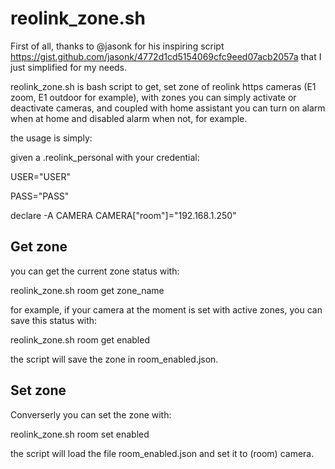 # reolink_zone.sh #

First of all, thanks to @jasonk for his inspiring script https://gist.github.com/jasonk/4772d1cd5154069cfc9eed07acb2057a 
that I just simplified for my needs.

reolink_zone.sh is bash script to get, set zone of reolink https cameras (E1 zoom, E1 outdoor for example), 
with zones you can simply activate or deactivate cameras, and coupled with home assistant you can turn on alarm when at home and
disabled alarm when not, for example.

the usage is simply:

given a .reolink_personal with your credential:

USER="USER"

PASS="PASS" 

declare -A CAMERA
CAMERA["room"]="192.168.1.250" 

## Get zone ##

you can get the current zone status with:

reolink_zone.sh room get zone_name

for example, if your camera at the moment is set with active zones, you can save this status with:

reolink_zone.sh room get enabled

the script will save the zone in room_enabled.json.

## Set zone ##

Converserly you can set the zone with:

reolink_zone.sh room set enabled

the script will load the file room_enabled.json and set it to (room) camera.



